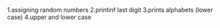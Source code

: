 1.assigning random numbers
2.printinf last digit
3.prints alphabets (lower case)
4.upper and lower case
